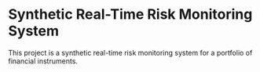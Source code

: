 # Synthetic Real-Time Risk Monitoring System

This project is a synthetic real-time risk monitoring system for a portfolio of financial instruments.
